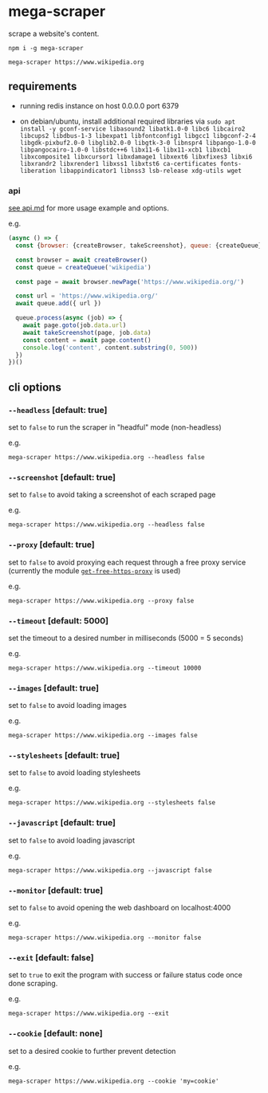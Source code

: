 # mega-scraper

scrape a website's content.

```
npm i -g mega-scraper

mega-scraper https://www.wikipedia.org
```

## requirements

- running redis instance on host 0.0.0.0 port 6379

- on debian/ubuntu, install additional required libraries via `sudo apt install -y gconf-service libasound2 libatk1.0-0 libc6 libcairo2 libcups2 libdbus-1-3 libexpat1 libfontconfig1 libgcc1 libgconf-2-4 libgdk-pixbuf2.0-0 libglib2.0-0 libgtk-3-0 libnspr4 libpango-1.0-0 libpangocairo-1.0-0 libstdc++6 libx11-6 libx11-xcb1 libxcb1 libxcomposite1 libxcursor1 libxdamage1 libxext6 libxfixes3 libxi6 libxrandr2 libxrender1 libxss1 libxtst6 ca-certificates fonts-liberation libappindicator1 libnss3 lsb-release xdg-utils wget`


### api

[see api.md](./API.md) for more usage example and options.

e.g.

```js
(async () => {
  const {browser: {createBrowser, takeScreenshot}, queue: {createQueue}} = require('.')

  const browser = await createBrowser()
  const queue = createQueue('wikipedia')

  const page = await browser.newPage('https://www.wikipedia.org/')

  const url = 'https://www.wikipedia.org/'
  await queue.add({ url })

  queue.process(async (job) => {
    await page.goto(job.data.url)
    await takeScreenshot(page, job.data)
    const content = await page.content()
    console.log('content', content.substring(0, 500))
  })
})()
```

## cli options

### `--headless` [default: true]

set to `false` to run the scraper in "headful" mode (non-headless)

e.g.

```
mega-scraper https://www.wikipedia.org --headless false
```

### `--screenshot` [default: true]

set to `false` to avoid taking a screenshot of each scraped page

e.g.

```
mega-scraper https://www.wikipedia.org --headless false
```

### `--proxy` [default: true]

set to `false` to avoid proxying each request through a free proxy service (currently the module [`get-free-https-proxy`](https://www.npmjs.com/package/get-free-https-proxy) is used)

e.g.

```
mega-scraper https://www.wikipedia.org --proxy false
```

### `--timeout` [default: 5000]

set the timeout to a desired number in milliseconds (5000 = 5 seconds)

e.g.

```
mega-scraper https://www.wikipedia.org --timeout 10000
```

### `--images` [default: true]

set to `false` to avoid loading images

e.g.

```
mega-scraper https://www.wikipedia.org --images false
```

### `--stylesheets` [default: true]

set to `false` to avoid loading stylesheets

e.g.

```
mega-scraper https://www.wikipedia.org --stylesheets false
```

### `--javascript` [default: true]

set to `false` to avoid loading javascript

e.g.

```
mega-scraper https://www.wikipedia.org --javascript false
```

### `--monitor` [default: true]

set to `false` to avoid opening the web dashboard on localhost:4000

e.g.

```
mega-scraper https://www.wikipedia.org --monitor false
```

### `--exit` [default: false]

set to `true` to exit the program with success or failure status code once done scraping.

e.g.

```
mega-scraper https://www.wikipedia.org --exit
```

### `--cookie` [default: none]

set to a desired cookie to further prevent detection

e.g.

```
mega-scraper https://www.wikipedia.org --cookie 'my=cookie'
```